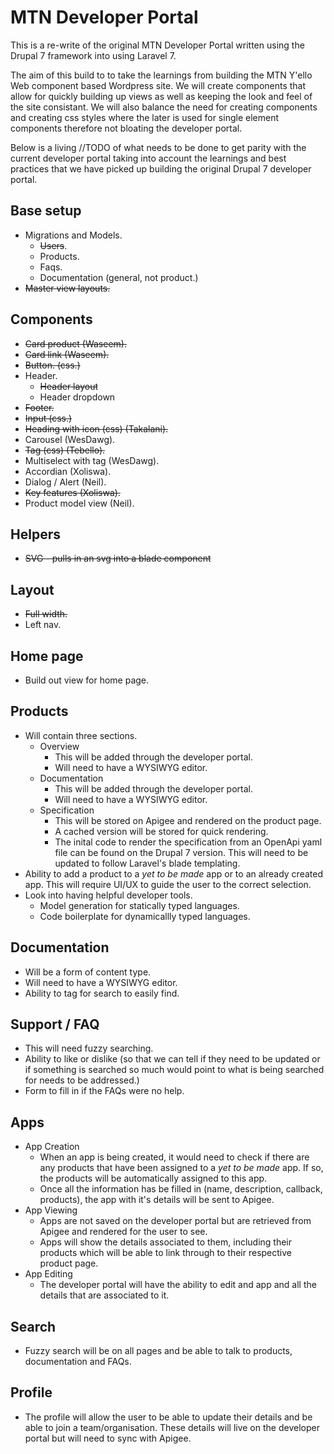 # MTN Developer Portal

This is a re-write of the original MTN Developer Portal written using the Drupal 7 framework into using Laravel 7.

The aim of this build to to take the learnings from building the MTN Y'ello Web component based Wordpress site. We will create components that allow for quickly building up views as well as keeping the look and feel of the site consistant. We will also balance the need for creating components and creating css styles where the later is used for single element components therefore not bloating the developer portal.

Below is a living //TODO of what needs to be done to get parity with the current developer portal taking into account the learnings and best practices that we have picked up building the original Drupal 7 developer portal.

## Base setup
- Migrations and Models.
    - ~~Users~~.
    - Products.
    - Faqs.
    - Documentation (general, not product.)
- ~~Master view layouts.~~

## Components
- ~~Card product (Waseem).~~
- ~~Card link (Waseem).~~
- ~~Button. (css.)~~
- Header.
    - ~~Header layout~~
    - Header dropdown
- ~~Footer.~~
- ~~Input (css.)~~
- ~~Heading with icon (css) (Takalani).~~
- Carousel (WesDawg).
- ~~Tag (css) (Tebello).~~
- Multiselect with tag (WesDawg).
- Accordian (Xoliswa).
- Dialog / Alert (Neil).
- ~~Key features (Xoliswa).~~
- Product model view (Neil).

## Helpers
- ~~SVG - pulls in an svg into a blade component~~

## Layout
- ~~Full width.~~
- Left nav.

## Home page
- Build out view for home page.

## Products
- Will contain three sections.
    - Overview
        - This will be added through the developer portal.
        - Will need to have a WYSIWYG editor.
    - Documentation
        - This will be added through the developer portal.
        - Will need to have a WYSIWYG editor.
    - Specification
        - This will be stored on Apigee and rendered on the product page.
        - A cached version will be stored for quick rendering.
        - The inital code to render the specification from an OpenApi yaml file can be found on the Drupal 7 version. This will need to be updated to follow Laravel's blade templating.
- Ability to add a product to a *yet to be made* app or to an already created app. This will require UI/UX to guide the user to the correct selection.
- Look into having helpful developer tools.
    - Model generation for statically typed languages.
    - Code boilerplate for dynamicallly typed languages.

## Documentation
- Will be a form of content type.
- Will need to have a WYSIWYG editor.
- Ability to tag for search to easily find.

## Support / FAQ
- This will need fuzzy searching.
- Ability to like or dislike (so that we can tell if they need to be updated or if something is searched so much would point to what is being searched for needs to be addressed.)
- Form to fill in if the FAQs were no help.

## Apps
- App Creation
    - When an app is being created, it would need to check if there are any products that have been assigned to a *yet to be made* app. If so, the products will be automatically assigned to this app.
    - Once all the information has be filled in (name, description, callback, products), the app with it's details will be sent to Apigee.
- App Viewing
    - Apps are not saved on the developer portal but are retrieved from Apigee and rendered for the user to see.
    - Apps will show the details associated to them, including their products which will be able to link through to their respective product page.
- App Editing
    - The developer portal will have the ability to edit and app and all the details that are associated to it.

## Search
- Fuzzy search will be on all pages and be able to talk to products, documentation and FAQs.

## Profile
- The profile will allow the user to be able to update their details and be able to join a team/organisation. These details will live on the developer portal but will need to sync with Apigee.